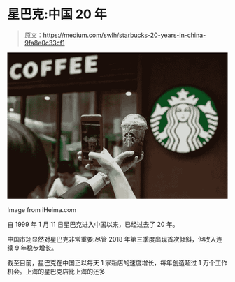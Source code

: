 # 星巴克:中国 20 年

> 原文：<https://medium.com/swlh/starbucks-20-years-in-china-9fa8e0c33cf1>

![](img/1c9537ea25ef9e2c88cd84edcc7a4de4.png)

Image from iHeima.com

自 1999 年 1 月 11 日星巴克进入中国以来，已经过去了 20 年。

中国市场显然对星巴克非常重要:尽管 2018 年第三季度出现首次倾斜，但收入连续 9 年稳步增长。

截至目前，星巴克在中国正以每天 1 家新店的速度增长，每年创造超过 1 万个工作机会。上海的星巴克店比上海的还多